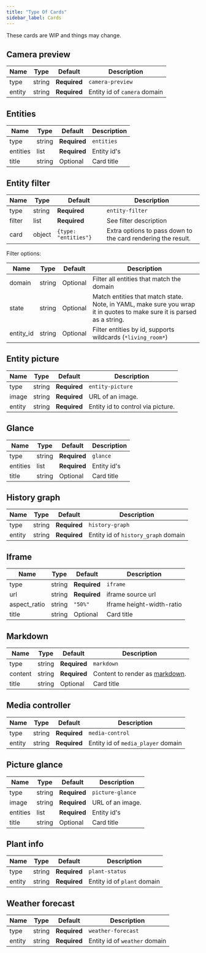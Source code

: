 ```yaml
---
title: "Type Of Cards"
sidebar_label: Cards
---
```


These cards are WIP and things may change.

## Camera preview

| Name | Type | Default | Description
| ---- | ---- | ------- | -----------
| type | string | **Required** | `camera-preview`
| entity | string | **Required** | Entity id of `camera` domain

## Entities

| Name | Type | Default | Description
| ---- | ---- | ------- | -----------
| type | string | **Required** | `entities`
| entities | list | **Required** | Entity id's
| title | string | Optional | Card title

## Entity filter

| Name | Type | Default | Description
| ---- | ---- | ------- | -----------
| type | string | **Required** | `entity-filter`
| filter | list | **Required** | See filter description
| card | object | `{type: "entities"}` | Extra options to pass down to the card rendering the result.

Filter options:

| Name | Type | Default | Description
| ---- | ---- | ------- | -----------
| domain | string | Optional | Filter all entities that match the domain
| state | string | Optional | Match entities that match state. Note, in YAML, make sure you wrap it in quotes to make sure it is parsed as a string.
| entity_id | string | Optional | Filter entities by id, supports wildcards (`*living_room*`)

## Entity picture

| Name | Type | Default | Description
| ---- | ---- | ------- | -----------
| type | string | **Required** | `entity-picture`
| image | string | **Required** | URL of an image.
| entity | string | **Required** | Entity id to control via picture.

## Glance

| Name | Type | Default | Description
| ---- | ---- | ------- | -----------
| type | string | **Required** | `glance`
| entities | list | **Required** | Entity id's
| title | string | Optional | Card title

## History graph

| Name | Type | Default | Description
| ---- | ---- | ------- | -----------
| type | string | **Required** | `history-graph`
| entity | string | **Required** | Entity id of `history_graph` domain

## Iframe

| Name | Type | Default | Description
| ---- | ---- | ------- | -----------
| type | string | **Required** | `iframe`
| url | string | **Required** | iframe source url
| aspect_ratio | string | `"50%"` | Iframe height-width-ratio
| title | string | Optional | Card title

## Markdown

| Name | Type | Default | Description
| ---- | ---- | ------- | -----------
| type | string | **Required** | `markdown`
| content | string | **Required** | Content to render as [markdown](http://commonmark.org/help/).
| title | string | Optional | Card title

## Media controller

| Name | Type | Default | Description
| ---- | ---- | ------- | -----------
| type | string | **Required** | `media-control`
| entity | string | **Required** | Entity id of `media_player` domain

## Picture glance

| Name | Type | Default | Description
| ---- | ---- | ------- | -----------
| type | string | **Required** | `picture-glance`
| image | string | **Required** | URL of an image.
| entities | list | **Required** | Entity id's
| title | string | Optional | Card title

## Plant info

| Name | Type | Default | Description
| ---- | ---- | ------- | -----------
| type | string | **Required** | `plant-status`
| entity | string | **Required** | Entity id of `plant` domain

## Weather forecast

| Name | Type | Default | Description
| ---- | ---- | ------- | -----------
| type | string | **Required** | `weather-forecast`
| entity | string | **Required** | Entity id of `weather` domain
